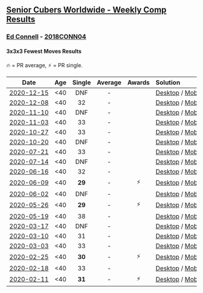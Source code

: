 <style>table {white-space: nowrap;}</style>
<link rel="stylesheet" type="text/css" href="/scw-comp/css/flags.css" />

## [Senior Cubers Worldwide - Weekly Comp Results](/scw-comp/results/)
### [Ed Connell](README.md) - [2018CONN04](https://www.worldcubeassociation.org/persons/2018CONN04?event=333fm)
#### 3x3x3 Fewest Moves Results

<span style="white-space: nowrap;">🔥 = PR average</span>, <span style="white-space: nowrap;">⚡ = PR single</span>.

| Date | Age | Single | Average | Awards | Solution |
| :--: | :--: | :--: | :--: | :--: | :-- |
| [2020-12-15](../../results/2020-12-15/333fm.md) | <40 | DNF | - |  | [Desktop](https://www.facebook.com/events/422286948911898/permalink/423350685472191) / [Mobile](https://m.facebook.com/events/422286948911898?view=permalink&id=423350685472191) |
| [2020-12-08](../../results/2020-12-08/333fm.md) | <40 | 32 | - |  | [Desktop](https://www.facebook.com/events/826580621409551/permalink/827079724692974) / [Mobile](https://m.facebook.com/events/826580621409551?view=permalink&id=827079724692974) |
| [2020-11-10](../../results/2020-11-10/333fm.md) | <40 | DNF | - |  | [Desktop](https://www.facebook.com/events/280668606638446/permalink/284017736303533) / [Mobile](https://m.facebook.com/events/280668606638446?view=permalink&id=284017736303533) |
| [2020-11-03](../../results/2020-11-03/333fm.md) | <40 | 33 | - |  | [Desktop](https://www.facebook.com/events/690853935181233/permalink/694775288122431) / [Mobile](https://m.facebook.com/events/690853935181233?view=permalink&id=694775288122431) |
| [2020-10-27](../../results/2020-10-27/333fm.md) | <40 | 33 | - |  | [Desktop](https://www.facebook.com/events/880057996062875/permalink/885388898863118) / [Mobile](https://m.facebook.com/events/880057996062875?view=permalink&id=885388898863118) |
| [2020-10-20](../../results/2020-10-20/333fm.md) | <40 | DNF | - |  | [Desktop](https://www.facebook.com/events/3058979497541923/permalink/3066545856785287) / [Mobile](https://m.facebook.com/events/3058979497541923?view=permalink&id=3066545856785287) |
| [2020-07-21](../../results/2020-07-21/333fm.md) | <40 | 33 | - |  | [Desktop](https://www.facebook.com/events/720490528496412/permalink/721859058359559) / [Mobile](https://m.facebook.com/events/720490528496412?view=permalink&id=721859058359559) |
| [2020-07-14](../../results/2020-07-14/333fm.md) | <40 | DNF | - |  | [Desktop](https://www.facebook.com/events/1103134150080209/permalink/1107231416337149) / [Mobile](https://m.facebook.com/events/1103134150080209?view=permalink&id=1107231416337149) |
| [2020-06-16](../../results/2020-06-16/333fm.md) | <40 | 32 | - |  | [Desktop](https://www.facebook.com/events/753945178677521/permalink/754123971992975) / [Mobile](https://m.facebook.com/events/753945178677521?view=permalink&id=754123971992975) |
| [2020-06-09](../../results/2020-06-09/333fm.md) | <40 | **29** | - | ⚡ | [Desktop](https://www.facebook.com/events/855783411578420/permalink/856819448141483) / [Mobile](https://m.facebook.com/events/855783411578420?view=permalink&id=856819448141483) |
| [2020-06-02](../../results/2020-06-02/333fm.md) | <40 | DNF | - |  | [Desktop](https://www.facebook.com/events/3920457157996941/permalink/3925796234129700) / [Mobile](https://m.facebook.com/events/3920457157996941?view=permalink&id=3925796234129700) |
| [2020-05-26](../../results/2020-05-26/333fm.md) | <40 | **29** | - | ⚡ | [Desktop](https://www.facebook.com/events/2622968941252005/permalink/2625580534324179) / [Mobile](https://m.facebook.com/events/2622968941252005?view=permalink&id=2625580534324179) |
| [2020-05-19](../../results/2020-05-19/333fm.md) | <40 | 38 | - |  | [Desktop](https://www.facebook.com/events/568280284126471/permalink/569101377377695) / [Mobile](https://m.facebook.com/events/568280284126471?view=permalink&id=569101377377695) |
| [2020-03-17](../../results/2020-03-17/333fm.md) | <40 | DNF | - |  | [Desktop](https://www.facebook.com/events/210706923625115/permalink/213821129980361) / [Mobile](https://m.facebook.com/events/210706923625115?view=permalink&id=213821129980361) |
| [2020-03-10](../../results/2020-03-10/333fm.md) | <40 | 31 | - |  | [Desktop](https://www.facebook.com/events/640532176759268/permalink/640765876735898) / [Mobile](https://m.facebook.com/events/640532176759268?view=permalink&id=640765876735898) |
| [2020-03-03](../../results/2020-03-03/333fm.md) | <40 | 33 | - |  | [Desktop](https://www.facebook.com/events/235909040903027/permalink/236318790862052) / [Mobile](https://m.facebook.com/events/235909040903027?view=permalink&id=236318790862052) |
| [2020-02-25](../../results/2020-02-25/333fm.md) | <40 | **30** | - | ⚡ | [Desktop](https://www.facebook.com/events/215751886207638/permalink/216366502812843) / [Mobile](https://m.facebook.com/events/215751886207638?view=permalink&id=216366502812843) |
| [2020-02-18](../../results/2020-02-18/333fm.md) | <40 | 33 | - |  | [Desktop](https://www.facebook.com/groups/1604105099735401/permalink/2146673152145257) / [Mobile](https://m.facebook.com/groups/1604105099735401?view=permalink&id=2146673152145257) |
| [2020-02-11](../../results/2020-02-11/333fm.md) | <40 | **31** | - | ⚡ | [Desktop](https://www.facebook.com/groups/1604105099735401/permalink/2138923996253506) / [Mobile](https://m.facebook.com/groups/1604105099735401?view=permalink&id=2138923996253506) |


<!-- Global site tag (gtag.js) - Google Analytics -->
<script async src="https://www.googletagmanager.com/gtag/js?id=UA-86348435-3"></script>
<script>window.dataLayer = window.dataLayer || []; function gtag() {dataLayer.push(arguments);} gtag('js', new Date()); gtag('config', 'UA-86348435-3');</script>
